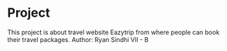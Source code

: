 # Project

This project is about travel website Eazytrip from where people can book their travel packages.
Author: Ryan Sindhi VII - B
